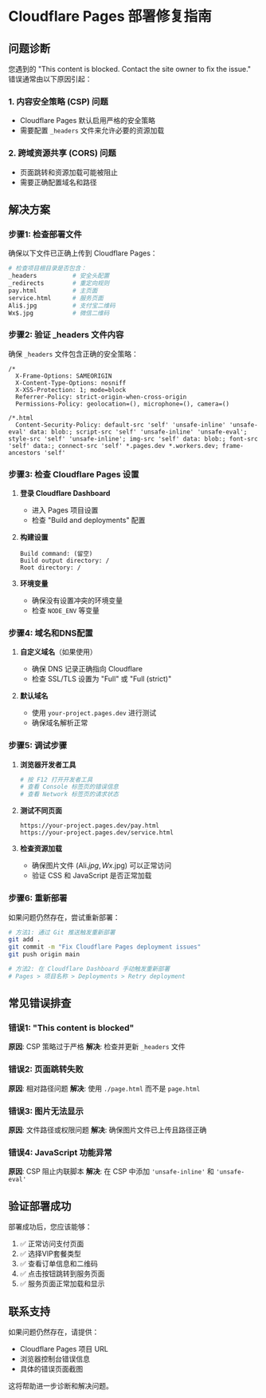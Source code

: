 # Cloudflare Pages 部署修复指南

## 问题诊断
您遇到的 "This content is blocked. Contact the site owner to fix the issue." 错误通常由以下原因引起：

### 1. 内容安全策略 (CSP) 问题
- Cloudflare Pages 默认启用严格的安全策略
- 需要配置 `_headers` 文件来允许必要的资源加载

### 2. 跨域资源共享 (CORS) 问题
- 页面跳转和资源加载可能被阻止
- 需要正确配置域名和路径

## 解决方案

### 步骤1: 检查部署文件
确保以下文件已正确上传到 Cloudflare Pages：

```bash
# 检查项目根目录是否包含：
_headers          # 安全头配置
_redirects        # 重定向规则
pay.html          # 主页面
service.html      # 服务页面
Ali$.jpg          # 支付宝二维码
Wx$.jpg           # 微信二维码
```

### 步骤2: 验证 _headers 文件内容
确保 `_headers` 文件包含正确的安全策略：

```
/*
  X-Frame-Options: SAMEORIGIN
  X-Content-Type-Options: nosniff
  X-XSS-Protection: 1; mode=block
  Referrer-Policy: strict-origin-when-cross-origin
  Permissions-Policy: geolocation=(), microphone=(), camera=()

/*.html
  Content-Security-Policy: default-src 'self' 'unsafe-inline' 'unsafe-eval' data: blob:; script-src 'self' 'unsafe-inline' 'unsafe-eval'; style-src 'self' 'unsafe-inline'; img-src 'self' data: blob:; font-src 'self' data:; connect-src 'self' *.pages.dev *.workers.dev; frame-ancestors 'self'
```

### 步骤3: 检查 Cloudflare Pages 设置

1. **登录 Cloudflare Dashboard**
   - 进入 Pages 项目设置
   - 检查 "Build and deployments" 配置

2. **构建设置**
   ```
   Build command: (留空)
   Build output directory: /
   Root directory: /
   ```

3. **环境变量**
   - 确保没有设置冲突的环境变量
   - 检查 `NODE_ENV` 等变量

### 步骤4: 域名和DNS配置

1. **自定义域名**（如果使用）
   - 确保 DNS 记录正确指向 Cloudflare
   - 检查 SSL/TLS 设置为 "Full" 或 "Full (strict)"

2. **默认域名**
   - 使用 `your-project.pages.dev` 进行测试
   - 确保域名解析正常

### 步骤5: 调试步骤

1. **浏览器开发者工具**
   ```bash
   # 按 F12 打开开发者工具
   # 查看 Console 标签页的错误信息
   # 查看 Network 标签页的请求状态
   ```

2. **测试不同页面**
   ```
   https://your-project.pages.dev/pay.html
   https://your-project.pages.dev/service.html
   ```

3. **检查资源加载**
   - 确保图片文件 (Ali$.jpg, Wx$.jpg) 可以正常访问
   - 验证 CSS 和 JavaScript 是否正常加载

### 步骤6: 重新部署

如果问题仍然存在，尝试重新部署：

```bash
# 方法1: 通过 Git 推送触发重新部署
git add .
git commit -m "Fix Cloudflare Pages deployment issues"
git push origin main

# 方法2: 在 Cloudflare Dashboard 手动触发重新部署
# Pages > 项目名称 > Deployments > Retry deployment
```

## 常见错误排查

### 错误1: "This content is blocked"
**原因**: CSP 策略过于严格
**解决**: 检查并更新 `_headers` 文件

### 错误2: 页面跳转失败
**原因**: 相对路径问题
**解决**: 使用 `./page.html` 而不是 `page.html`

### 错误3: 图片无法显示
**原因**: 文件路径或权限问题
**解决**: 确保图片文件已上传且路径正确

### 错误4: JavaScript 功能异常
**原因**: CSP 阻止内联脚本
**解决**: 在 CSP 中添加 `'unsafe-inline'` 和 `'unsafe-eval'`

## 验证部署成功

部署成功后，您应该能够：

1. ✅ 正常访问支付页面
2. ✅ 选择VIP套餐类型
3. ✅ 查看订单信息和二维码
4. ✅ 点击按钮跳转到服务页面
5. ✅ 服务页面正常加载和显示

## 联系支持

如果问题仍然存在，请提供：
- Cloudflare Pages 项目 URL
- 浏览器控制台错误信息
- 具体的错误页面截图

这将帮助进一步诊断和解决问题。